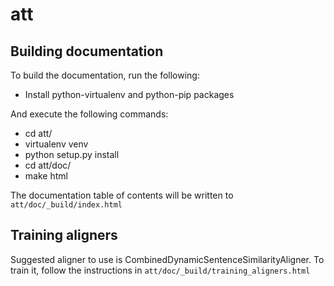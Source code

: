 att
===

Building documentation
----------------------

To build the documentation, run the following:

* Install python-virtualenv and python-pip packages

And execute the following commands:
* cd att/
* virtualenv venv
* python setup.py install
* cd att/doc/
* make html

The documentation table of contents will be written to
`att/doc/_build/index.html`

Training aligners
-----------------

Suggested aligner to use is CombinedDynamicSentenceSimilarityAligner.
To train it, follow the instructions in
`att/doc/_build/training_aligners.html`
